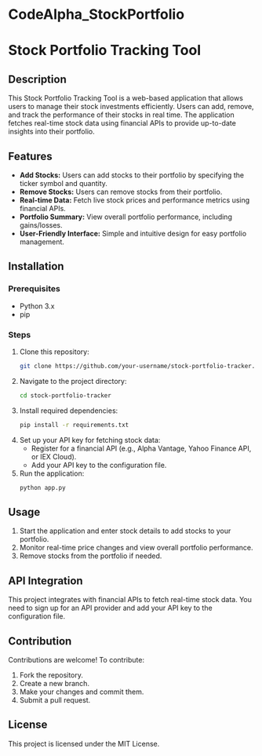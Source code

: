 # CodeAlpha_StockPortfolio
# Stock Portfolio Tracking Tool

## Description
This Stock Portfolio Tracking Tool is a web-based application that allows users to manage their stock investments efficiently. Users can add, remove, and track the performance of their stocks in real time. The application fetches real-time stock data using financial APIs to provide up-to-date insights into their portfolio.

## Features
- **Add Stocks:** Users can add stocks to their portfolio by specifying the ticker symbol and quantity.
- **Remove Stocks:** Users can remove stocks from their portfolio.
- **Real-time Data:** Fetch live stock prices and performance metrics using financial APIs.
- **Portfolio Summary:** View overall portfolio performance, including gains/losses.
- **User-Friendly Interface:** Simple and intuitive design for easy portfolio management.

## Installation
### Prerequisites
- Python 3.x
- pip

### Steps
1. Clone this repository:
   ```sh
   git clone https://github.com/your-username/stock-portfolio-tracker.git
   ```
2. Navigate to the project directory:
   ```sh
   cd stock-portfolio-tracker
   ```
3. Install required dependencies:
   ```sh
   pip install -r requirements.txt
   ```
4. Set up your API key for fetching stock data:
   - Register for a financial API (e.g., Alpha Vantage, Yahoo Finance API, or IEX Cloud).
   - Add your API key to the configuration file.
5. Run the application:
   ```sh
   python app.py
   ```

## Usage
1. Start the application and enter stock details to add stocks to your portfolio.
2. Monitor real-time price changes and view overall portfolio performance.
3. Remove stocks from the portfolio if needed.

## API Integration
This project integrates with financial APIs to fetch real-time stock data. You need to sign up for an API provider and add your API key to the configuration file.

## Contribution
Contributions are welcome! To contribute:
1. Fork the repository.
2. Create a new branch.
3. Make your changes and commit them.
4. Submit a pull request.

## License
This project is licensed under the MIT License.

